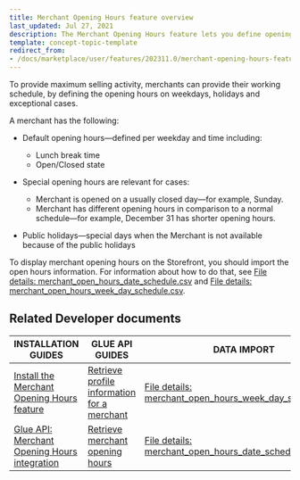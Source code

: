 ```yaml
---
title: Merchant Opening Hours feature overview
last_updated: Jul 27, 2021
description: The Merchant Opening Hours feature lets you define opening hours for a merchant.
template: concept-topic-template
redirect_from:
- /docs/marketplace/user/features/202311.0/merchant-opening-hours-feature-overview.html
---
```


To provide maximum selling activity, merchants can provide their working schedule, by defining the opening hours on weekdays, holidays and exceptional cases.

A merchant has the following:

- Default opening hours—defined per weekday and time including:

  - Lunch break time
  - Open/Closed state

- Special opening hours are relevant for cases:

  - Merchant is opened on a usually closed day—for example, Sunday.
  - Merchant has different opening hours in comparison to a normal schedule—for example, December 31 has shorter opening hours.

- Public holidays—special days when the Merchant is not available because of the public holidays

To display merchant opening hours on the Storefront, you should import the open hours information. For information about how to do that, see [File details: merchant_open_hours_date_schedule.csv](/docs/pbc/all/merchant-management/latest/marketplace/import-and-export-data/import-file-details-merchant-open-hours-date-schedule.csv.html) and [File details: merchant_open_hours_week_day_schedule.csv](/docs/pbc/all/merchant-management/latest/marketplace/import-and-export-data/import-file-details-merchant-open-hours-week-day-schedule.csv.html).

## Related Developer documents

|INSTALLATION GUIDES  |GLUE API GUIDES  |DATA IMPORT  |
|---------|---------|---------|
| [Install the Merchant Opening Hours feature](/docs/pbc/all/merchant-management/latest/marketplace/install-and-upgrade/install-features/install-the-merchant-opening-hours-feature.html)    |[Retrieve profile information for a merchant](/docs/pbc/all/merchant-management/latest/marketplace/manage-using-glue-api/glue-api-retrieve-merchants.html#retrieve-a-merchant)        | [File details: merchant_open_hours_week_day_schedule.csv](/docs/pbc/all/merchant-management/latest/marketplace/import-and-export-data/import-file-details-merchant-open-hours-week-day-schedule.csv.html)        |
| [Glue API: Merchant Opening Hours integration](/docs/pbc/all/merchant-management/latest/marketplace/manage-using-glue-api/glue-api-retrieve-merchant-opening-hours.html)    |[Retrieve merchant opening hours](/docs/pbc/all/merchant-management/latest/marketplace/manage-using-glue-api/glue-api-retrieve-merchant-opening-hours.html)         | [File details: merchant_open_hours_date_schedule.csv](/docs/pbc/all/merchant-management/latest/marketplace/import-and-export-data/import-file-details-merchant-open-hours-date-schedule.csv.html)        |
